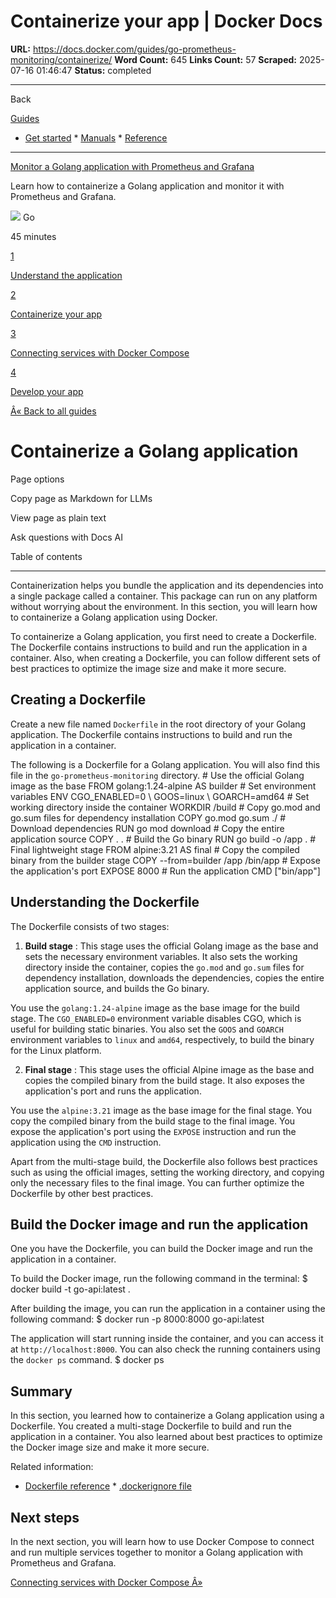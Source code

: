 # Containerize your app | Docker Docs

**URL:** https://docs.docker.com/guides/go-prometheus-monitoring/containerize/
**Word Count:** 645
**Links Count:** 57
**Scraped:** 2025-07-16 01:46:47
**Status:** completed

---

Back

[Guides](https://docs.docker.com/guides/)

  * [Get started](https://docs.docker.com/get-started/)   * [Manuals](https://docs.docker.com/manuals/)   * [Reference](https://docs.docker.com/reference/)

* * *

[Monitor a Golang application with Prometheus and Grafana](https://docs.docker.com/guides/go-prometheus-monitoring/)

Learn how to containerize a Golang application and monitor it with Prometheus and Grafana.

![](https://cdn.jsdelivr.net/gh/devicons/devicon@latest/icons/go/go-original.svg) Go

45 minutes

[1](https://docs.docker.com/guides/go-prometheus-monitoring/application/)

[Understand the application](https://docs.docker.com/guides/go-prometheus-monitoring/application/)

[2](https://docs.docker.com/guides/go-prometheus-monitoring/containerize/)

[Containerize your app](https://docs.docker.com/guides/go-prometheus-monitoring/containerize/)

[3](https://docs.docker.com/guides/go-prometheus-monitoring/compose/)

[Connecting services with Docker Compose](https://docs.docker.com/guides/go-prometheus-monitoring/compose/)

[4](https://docs.docker.com/guides/go-prometheus-monitoring/develop/)

[Develop your app](https://docs.docker.com/guides/go-prometheus-monitoring/develop/)

[Â« Back to all guides](https://docs.docker.com/guides/)

# Containerize a Golang application

Page options

Copy page as Markdown for LLMs

View page as plain text

Ask questions with Docs AI

Table of contents

* * *

Containerization helps you bundle the application and its dependencies into a single package called a container. This package can run on any platform without worrying about the environment. In this section, you will learn how to containerize a Golang application using Docker.

To containerize a Golang application, you first need to create a Dockerfile. The Dockerfile contains instructions to build and run the application in a container. Also, when creating a Dockerfile, you can follow different sets of best practices to optimize the image size and make it more secure.

## Creating a Dockerfile

Create a new file named `Dockerfile` in the root directory of your Golang application. The Dockerfile contains instructions to build and run the application in a container.

The following is a Dockerfile for a Golang application. You will also find this file in the `go-prometheus-monitoring` directory.               # Use the official Golang image as the base     FROM golang:1.24-alpine AS builder          # Set environment variables     ENV CGO_ENABLED=0 \         GOOS=linux \         GOARCH=amd64          # Set working directory inside the container     WORKDIR /build          # Copy go.mod and go.sum files for dependency installation     COPY go.mod go.sum ./          # Download dependencies     RUN go mod download          # Copy the entire application source     COPY . .          # Build the Go binary     RUN go build -o /app .          # Final lightweight stage     FROM alpine:3.21 AS final          # Copy the compiled binary from the builder stage     COPY --from=builder /app /bin/app          # Expose the application's port     EXPOSE 8000          # Run the application     CMD ["bin/app"]

## Understanding the Dockerfile

The Dockerfile consists of two stages:

  1. **Build stage** : This stage uses the official Golang image as the base and sets the necessary environment variables. It also sets the working directory inside the container, copies the `go.mod` and `go.sum` files for dependency installation, downloads the dependencies, copies the entire application source, and builds the Go binary.

You use the `golang:1.24-alpine` image as the base image for the build stage. The `CGO_ENABLED=0` environment variable disables CGO, which is useful for building static binaries. You also set the `GOOS` and `GOARCH` environment variables to `linux` and `amd64`, respectively, to build the binary for the Linux platform.

  2. **Final stage** : This stage uses the official Alpine image as the base and copies the compiled binary from the build stage. It also exposes the application's port and runs the application.

You use the `alpine:3.21` image as the base image for the final stage. You copy the compiled binary from the build stage to the final image. You expose the application's port using the `EXPOSE` instruction and run the application using the `CMD` instruction.

Apart from the multi-stage build, the Dockerfile also follows best practices such as using the official images, setting the working directory, and copying only the necessary files to the final image. You can further optimize the Dockerfile by other best practices.

## Build the Docker image and run the application

One you have the Dockerfile, you can build the Docker image and run the application in a container.

To build the Docker image, run the following command in the terminal:               $ docker build -t go-api:latest .     

After building the image, you can run the application in a container using the following command:               $ docker run -p 8000:8000 go-api:latest     

The application will start running inside the container, and you can access it at `http://localhost:8000`. You can also check the running containers using the `docker ps` command.               $ docker ps     

## Summary

In this section, you learned how to containerize a Golang application using a Dockerfile. You created a multi-stage Dockerfile to build and run the application in a container. You also learned about best practices to optimize the Docker image size and make it more secure.

Related information:

  * [Dockerfile reference](https://docs.docker.com/reference/dockerfile/)   * [.dockerignore file](https://docs.docker.com/reference/dockerfile/#dockerignore-file)

## Next steps

In the next section, you will learn how to use Docker Compose to connect and run multiple services together to monitor a Golang application with Prometheus and Grafana.

[Connecting services with Docker Compose Â»](https://docs.docker.com/guides/go-prometheus-monitoring/compose/)